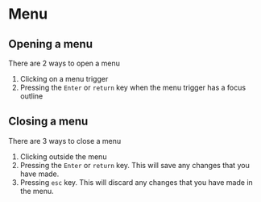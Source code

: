 # Menu

## Opening a menu

There are 2 ways to open a menu

1.  Clicking on a menu trigger
2.  Pressing the `Enter` or `return` key when the menu trigger has a focus outline

## Closing a menu

There are 3 ways to close a menu

1.  Clicking outside the menu
2.  Pressing the `Enter` or `return` key. This will save any changes that you have made.
3.  Pressing `esc` key. This will discard any changes that you have made in the menu.
